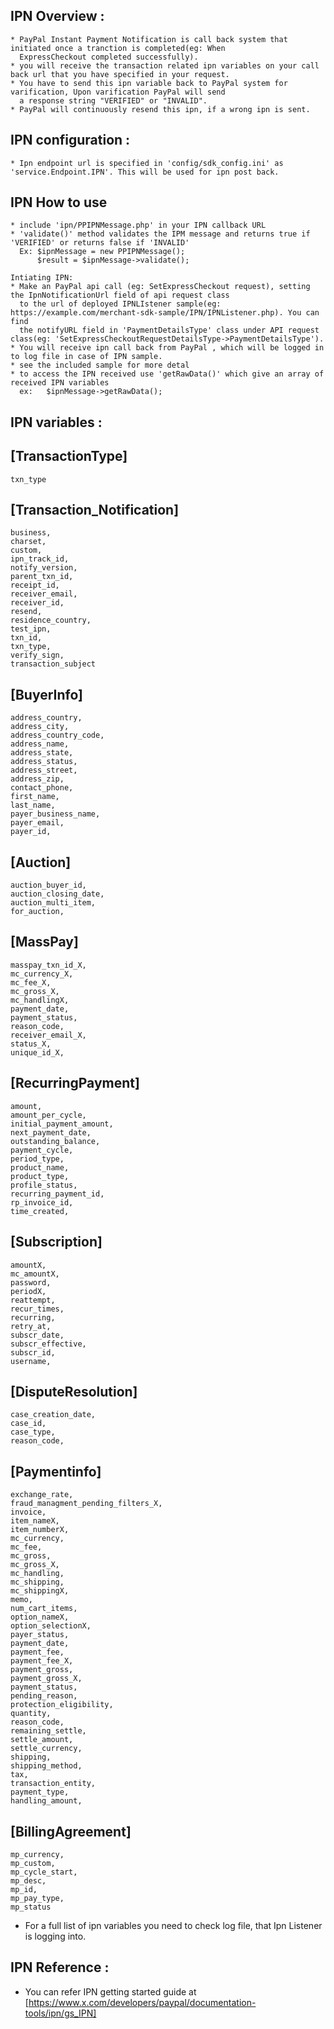 IPN Overview :
------------
	* PayPal Instant Payment Notification is call back system that initiated once a tranction is completed(eg: When 
	  ExpressCheckout completed successfully).
	* you will receive the transaction related ipn variables on your call back url that you have specified in your request.
	* You have to send this ipn variable back to PayPal system for varification, Upon varification PayPal will send
	  a response string "VERIFIED" or "INVALID".
	* PayPal will continuously resend this ipn, if a wrong ipn is sent.

IPN configuration :
-----------------
    * Ipn endpoint url is specified in 'config/sdk_config.ini' as 'service.Endpoint.IPN'. This will be used for ipn post back.
    
IPN How to use
--------------
	* include 'ipn/PPIPNMessage.php' in your IPN callback URL  
	* 'validate()' method validates the IPM message and returns true if 'VERIFIED' or returns false if 'INVALID'
	  Ex: $ipnMessage = new PPIPNMessage();
	      $result = $ipnMessage->validate();
		  
	Intiating IPN:
	* Make an PayPal api call (eg: SetExpressCheckout request), setting the IpnNotificationUrl field of api request class
	  to the url of deployed IPNLIstener sample(eg: https://example.com/merchant-sdk-sample/IPN/IPNListener.php). You can find 
	  the notifyURL field in 'PaymentDetailsType' class under API request class(eg: 'SetExpressCheckoutRequestDetailsType->PaymentDetailsType').  
	* You will receive ipn call back from PayPal , which will be logged in to log file in case of IPN sample.
	* see the included sample for more detal
	* to access the IPN received use 'getRawData()' which give an array of received IPN variables
      ex: 	$ipnMessage->getRawData(); 
	       
IPN variables :
--------------

[TransactionType]
-----------------   
	txn_type    

[Transaction_Notification]
---------------------------
	business,
	charset,
	custom,
	ipn_track_id,
	notify_version,
	parent_txn_id,
	receipt_id,
	receiver_email,
	receiver_id,
	resend,
	residence_country,
	test_ipn,
	txn_id,
	txn_type,
	verify_sign,
	transaction_subject 


[BuyerInfo]
------------
	address_country,
	address_city,
	address_country_code,
	address_name,
	address_state,
	address_status,
	address_street,
	address_zip,
	contact_phone,
	first_name,
	last_name,
	payer_business_name,
	payer_email,
	payer_id,


[Auction]
-----------
	auction_buyer_id,
	auction_closing_date,
	auction_multi_item,
	for_auction,

[MassPay]
----------
	masspay_txn_id_X,
	mc_currency_X,
	mc_fee_X,
	mc_gross_X,
	mc_handlingX,
	payment_date,
	payment_status,
	reason_code,
	receiver_email_X,
	status_X,
	unique_id_X,

[RecurringPayment]
------------------
	amount,
	amount_per_cycle,
	initial_payment_amount,
	next_payment_date,
	outstanding_balance,
	payment_cycle,
	period_type,
	product_name,
	product_type,
	profile_status,
	recurring_payment_id,
	rp_invoice_id,
	time_created,

[Subscription]
--------------
	amountX,
	mc_amountX,
	password,
	periodX,
	reattempt,
	recur_times,
	recurring,
	retry_at,
	subscr_date,
	subscr_effective,
	subscr_id,
	username,


[DisputeResolution]
-------------------
	case_creation_date,
	case_id,
	case_type,
	reason_code,
 
[Paymentinfo]
-------------
	exchange_rate,
	fraud_managment_pending_filters_X,
	invoice,
	item_nameX,
	item_numberX,
	mc_currency,
	mc_fee,
	mc_gross,
	mc_gross_X,
	mc_handling,
	mc_shipping,
	mc_shippingX,
	memo,
	num_cart_items,
	option_nameX,
	option_selectionX,
	payer_status,
	payment_date,
	payment_fee,
	payment_fee_X,
	payment_gross,
	payment_gross_X,
	payment_status,
	pending_reason,
	protection_eligibility,
	quantity,
	reason_code,
	remaining_settle,
	settle_amount,
	settle_currency,
	shipping,
	shipping_method,
	tax,
	transaction_entity,
	payment_type,
	handling_amount,

[BillingAgreement]
------------------
	mp_currency,
	mp_custom,
	mp_cycle_start,
	mp_desc,
	mp_id,
	mp_pay_type,
	mp_status
	 
*   For a full list of ipn variables you need to check log file, that Ipn Listener is logging into.    

IPN Reference :
--------------
*   You can refer IPN getting started guide at [https://www.x.com/developers/paypal/documentation-tools/ipn/gs_IPN]